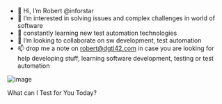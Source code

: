 - 👋 Hi, I’m Robert @inforstar
- 👀 I’m interested in solving issues and complex challenges in world of software
- 🌱 constantly learning new test automation technologies
- 💞️ I’m looking to collaborate on sw development, test automation
- 📫 drop me a note on robert@dgtl42.com in case you are looking for help developing stuff, learning software development, testing or test automation


![image](https://user-images.githubusercontent.com/25285674/141298760-7d7e4ff2-6ebe-4a2b-b4f6-d528b132a413.png)

What can I Test for You Today?

<!---
inforstar/inforstar is a ✨ special ✨ repository because its `README.md` (this file) appears on your GitHub profile.
You can click the Preview link to take a look at your changes.
--->
